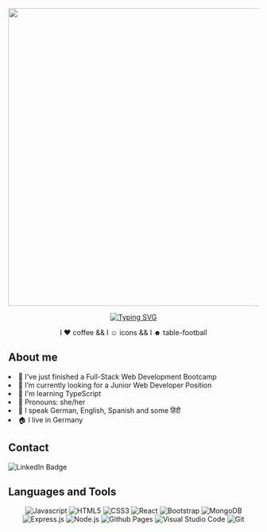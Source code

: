  <div align="center">
  <img width="600px" src="https://user-images.githubusercontent.com/116208494/228307770-ee387f70-45b1-4532-a2f3-4599c7a4b54e.jpg" />
  <p>
 <a href="https://git.io/typing-svg"><img src="https://readme-typing-svg.demolab.com?font=Roboto+Mono&size=31&pause=1000&color=8257F7FF&center=true&width=900&height=60&lines=Hi!+I'm+Anna++;and+I'm+a+Full-Stack+Web+Developer" alt="Typing SVG" /></a>
    <p>I ♥︎ coffee && I ☺︎ icons && I ☻ table-football </p>
    </p>
  
  </div>

## About me
<li> 👾 I've just finished a Full-Stack Web Development Bootcamp </li>
<li> 🔭 I’m currently looking for a Junior Web Developer Position </li>
<li> 🌱 I'm learning TypeScript </li>
<li> 🧩  Pronouns: she/her </li>
<li> 💬 I speak German, English, Spanish and some हिंदी </li>
<li> 🏠 I live in Germany </li>



 
## Contact
<a href="https://www.linkedin.com/in/anna-hartmann-210688266/">
      </a>
      <img src="https://img.shields.io/badge/LinkedIn-blue?style=for-the-badge&logo=linkedin&logoColor=white" alt="LinkedIn Badge" />

## Languages and Tools
<div align="center">
  <img src="https://img.shields.io/badge/javascript-%23323330.svg?style=for-the-badge&logo=javascript&logoColor=%23F7DF1E" alt="Javascript" />
  <img src="https://img.shields.io/badge/html5-%23E34F26.svg?style=for-the-badge&logo=html5&logoColor=white" alt="HTML5" />
  <img src="https://img.shields.io/badge/css3-%231572B6.svg?style=for-the-badge&logo=css3&logoColor=white" alt="CSS3" />
  <img src="https://img.shields.io/badge/react-%2320232a.svg?style=for-the-badge&logo=react&logoColor=%2361DAFB" alt="React" />
  <img src="https://img.shields.io/badge/bootstrap-%23563D7C.svg?style=for-the-badge&logo=bootstrap&logoColor=white" alt="Bootstrap" />
  <img src="https://img.shields.io/badge/MongoDB-%234ea94b.svg?style=for-the-badge&logo=mongodb&logoColor=white" alt="MongoDB" />
  <img src="https://img.shields.io/badge/express.js-%23404d59.svg?style=for-the-badge&logo=express&logoColor=%2361DAFB" alt="Express.js" />
  <img src="https://img.shields.io/badge/node.js-6DA55F?style=for-the-badge&logo=node.js&logoColor=white" alt="Node.js" />
  <img src="https://img.shields.io/badge/github%20pages-%23121011.svg?style=for-the-badge&logo=github&logoColor=white" alt="Github Pages" />
  <img src="https://img.shields.io/badge/Visual%20Studio%20Code-0078d7.svg?style=for-the-badge&logo=visual-studio-code&logoColor=white" alt="Visual Studio Code" />
  <img src="https://img.shields.io/badge/git-%23F05033.svg?style=for-the-badge&logo=git&logoColor=white" alt="Git" />
</div>

